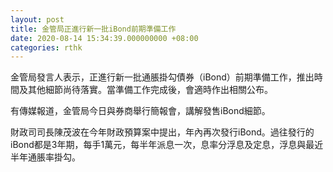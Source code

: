 ```yaml
---
layout: post
title: 金管局正進行新一批iBond前期準備工作
date: 2020-08-14 15:34:39.000000000 +08:00
categories: rthk
---
```


金管局發言人表示，正進行新一批通脹掛勾債券（iBond）前期準備工作，推出時間及其他細節尚待落實。當準備工作完成後，會適時作出相關公布。

有傳媒報道，金管局今日與券商舉行簡報會，講解發售iBond細節。

財政司司長陳茂波在今年財政預算案中提出，年內再次發行iBond。過往發行的iBond都是3年期，每手1萬元，每半年派息一次，息率分浮息及定息，浮息與最近半年通脹率掛勾。
